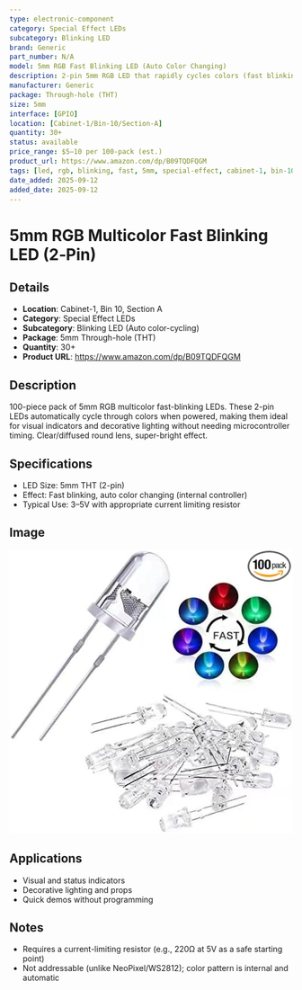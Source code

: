 ```yaml
---
type: electronic-component
category: Special Effect LEDs
subcategory: Blinking LED
brand: Generic
part_number: N/A
model: 5mm RGB Fast Blinking LED (Auto Color Changing)
description: 2-pin 5mm RGB LED that rapidly cycles colors (fast blinking), clear/diffused round lens
manufacturer: Generic
package: Through-hole (THT)
size: 5mm
interface: [GPIO]
location: [Cabinet-1/Bin-10/Section-A]
quantity: 30+
status: available
price_range: $5–10 per 100-pack (est.)
product_url: https://www.amazon.com/dp/B09TQDFQGM
tags: [led, rgb, blinking, fast, 5mm, special-effect, cabinet-1, bin-10, section-a, status-available]
date_added: 2025-09-12
added_date: 2025-09-12
---
```


# 5mm RGB Multicolor Fast Blinking LED (2‑Pin)

## Details

- **Location**: Cabinet-1, Bin 10, Section A
- **Category**: Special Effect LEDs
- **Subcategory**: Blinking LED (Auto color-cycling)
- **Package**: 5mm Through-hole (THT)
- **Quantity**: 30+
- **Product URL**: https://www.amazon.com/dp/B09TQDFQGM

## Description

100-piece pack of 5mm RGB multicolor fast-blinking LEDs. These 2-pin LEDs automatically cycle through colors when powered, making them ideal for visual indicators and decorative lighting without needing microcontroller timing. Clear/diffused round lens, super-bright effect.

## Specifications

- LED Size: 5mm THT (2-pin)
- Effect: Fast blinking, auto color changing (internal controller)
- Typical Use: 3–5V with appropriate current limiting resistor

## Image

![5mm RGB Fast Blinking LED](../attachments/5mm-rgb-fast-blinking-led.jpg)

## Applications

- Visual and status indicators
- Decorative lighting and props
- Quick demos without programming

## Notes

- Requires a current-limiting resistor (e.g., 220Ω at 5V as a safe starting point)
- Not addressable (unlike NeoPixel/WS2812); color pattern is internal and automatic

